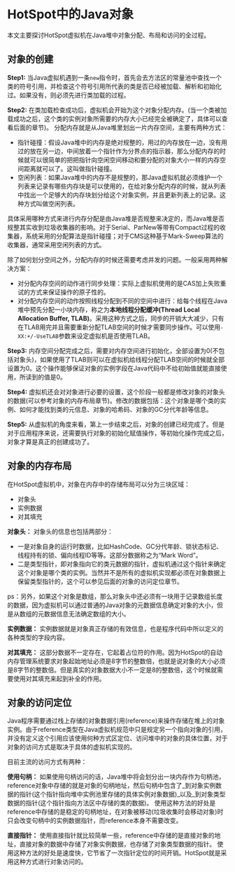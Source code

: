 # HotSpot中的Java对象

本文主要探讨HotSpot虚拟机在Java堆中对象分配、布局和访问的全过程。

## 对象的创建

**Step1:** 当Java虚拟机遇到一条`new`指令时，首先会去方法区的常量池中查找一个类的符号引用，并检查这个符号引用所代表的类是否已经被加载、解析和初始化过。如果没有，则必须先进行类加载的过程。

**Step2:** 在类加载检查成功后，虚拟机会开始为这个对象分配内存。(当一个类被加载成功之后，这个类的实例对象所需要的内存大小已经完全被确定了，具体可以查看后面的章节)。 分配内存就是从Java堆里划出一片内存空间，主要有两种方式：

* 指针碰撞：假设Java堆中的内存是绝对规整的，用过的内存放在一边，没有用过的放在另一边，中间放着一个指针作为分界点的指示器，那么分配内存的时候就可以很简单的把把指针向空闲空间移动和要分配的对象大小一样的内存空间距离就可以了。这叫做指针碰撞。
* 空闲列表：如果Java堆中的内存不是规整的，那Java虚拟机就必须维护一个列表来记录有哪些内存块是可以使用的，在给对象分配内存的时候，就从列表中找出一个足够大的内存块划分给这个对象实例，并且更新列表上的记录。这种方式叫做空闲列表。

具体采用哪种方式来进行内存分配是由Java堆是否规整来决定的，而Java堆是否规整其实收到垃圾收集器的影响。对于Serial、ParNew等带有Compact过程的收集器，系统采用的分配算法是指针碰撞；对于CMS这种基于Mark-Sweep算法的收集器，通常采用空闲列表的方式。

除了如何划分空间之外，分配内存的时候还需要考虑并发的问题。一般采用两种解决方案：

* 对分配内存空间的动作进行同步处理：实际上虚拟机使用的是CAS加上失败重试的方式来保证操作的原子性的。
* 对分配内存空间的动作按照线程分配到不同的空间中进行：给每个线程在Java堆中预先分配一小块内存，称之为**本地线程分配缓冲(Thread Local Allocation Buffer, TLAB)**。采用这种方式之后，同步的开销大大减少，只有在TLAB用完并且需要重新分配TLAB空间的时候才需要同步操作。可以使用`-XX:+/-UseTLAB`参数来设定虚拟机是否使用TLAB。

**Step3:** 内存空间分配完成之后，需要对内存空间进行初始化，全部设置为0(不包括对象头)，如果使用了TLAB则可以在虚拟机给线程分配TLAB空间的时候就全部设置为0。这个操作能够保证对象的实例字段在Java代码中不给初始值就能直接使用，所读到的值是0。

**Step4:** 虚拟机还会对对象进行必要的设置，这个阶段一般都是修改对象的对象头的数据(可以参考对象的内存布局章节)。修改的数据包括：这个对象是哪个类的实例、如何才能找到类的元信息、对象的哈希码、对象的GC分代年龄等信息。

**Step5:** 从虚拟机的角度来看，第上一步结束之后，对象的创建已经完成了。但是对于应用程序来说，还需要执行对象的初始化赋值操作，等初始化操作完成之后，对象才算是真正的创建成功了。

## 对象的内存布局

在HotSpot虚拟机中，对象在内存中的存储布局可以分为三块区域：

* 对象头
* 实例数据
* 对其填充

**对象头：** 对象头的信息也包括两部分：

* 一是对象自身的运行时数据，比如HashCode、GC分代年龄、锁状态标记、线程持有的锁、偏向线程ID等等。这部分数据称之为“Mark Word”。
* 二是类型指针，即对象指向它的类元数据的指针，虚拟机通过这个指针来确定这个对象是哪个类的实例。当然并不是所有的虚拟机实现都必须在对象数据上保留类型指针的，这个可以参见后面的对象的访问定位章节。

ps：另外，如果这个对象是数组，那么对象头中还必须有一块用于记录数组长度的数据，因为虚拟机可以通过普通的Java对象的元数据信息确定对象的大小，但是从数组的元数据信息无法确定数组的大小。

**实例数据：** 实例数据就是对象真正存储的有效信息，也是程序代码中所以定义的各种类型的字段内容。

**对其填充：** 这部分数据不一定存在，它起着占位符的作用。因为HotSpot的自动内存管理系统要求对象起始地址必须是8字节的整数倍，也就是说对象的大小必须是8字节的整数倍。但是真实的对象数据大小不一定是8的整数倍，这个时候就需要使用对其填充来起到补全的作用。

## 对象的访问定位

Java程序需要通过栈上存储的对象数据引用(reference)来操作存储在堆上的对象实例。由于reference类型在Java虚拟机规范中只是规定另一个指向对象的引用，并没有定义这个引用应该使用何种方式区定位、访问堆中的对象的具体位置，对于对象的访问方式是取决于具体的虚拟机实现的。

目前主流的访问方式有两种：

**使用句柄：** 如果使用句柄访问的话，Java堆中将会划分出一块内存作为句柄池，reference对象中存储的就是对象的句柄地址，然后句柄中包含了_到对象实例数据的指针(这个指针指向堆中实例池里存储的具体实例对象数据)_以及_到对象类型数据的指针(这个指针指向方法区中存储的类的数据)。 使用这种方法的好处是reference中存储的是稳定的句柄地址，在对象被移动(垃圾收集时会移动对象)时只会改变句柄中的实例数据指针，而reference本身不需要改变。

**直接指针：** 使用直接指针就比较简单一些，reference中存储的是直接对象的地址，直接对象的数据中存储了对象实例数据，也存储了对象类型数据的指针。 使用这种方法的好处是速度快，它节省了一次指针定位的时间开销。HotSpot就是采用这种方式进行对象访问的。

